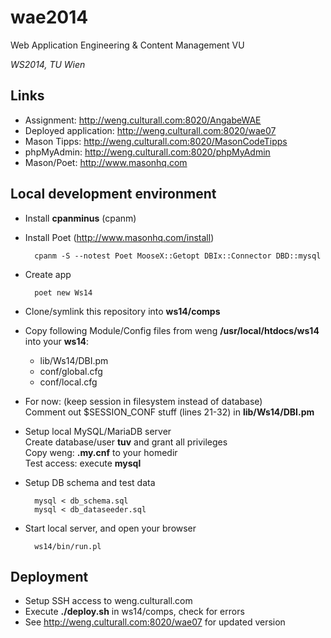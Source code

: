wae2014
=======

Web Application Engineering &amp; Content Management VU

*WS2014, TU Wien*

Links
-------

* Assignment: http://weng.culturall.com:8020/AngabeWAE
* Deployed application: http://weng.culturall.com:8020/wae07
* Mason Tipps: http://weng.culturall.com:8020/MasonCodeTipps
* phpMyAdmin: http://weng.culturall.com:8020/phpMyAdmin
* Mason/Poet: http://www.masonhq.com

Local development environment
----------------------------------------------

* Install **cpanminus** (cpanm)
* Install Poet (http://www.masonhq.com/install)

		cpanm -S --notest Poet MooseX::Getopt DBIx::Connector DBD::mysql

* Create app

		poet new Ws14

* Clone/symlink this repository into **ws14/comps**

* Copy following Module/Config files from weng **/usr/local/htdocs/ws14** into your **ws14**:
	* lib/Ws14/DBI.pm
	* conf/global.cfg
	* conf/local.cfg

* For now: (keep session in filesystem instead of database)  
  Comment out $SESSION\_CONF stuff (lines 21-32) in **lib/Ws14/DBI.pm**

* Setup local MySQL/MariaDB server  
  Create database/user **tuv** and grant all privileges  
  Copy weng: **.my.cnf** to your homedir  
  Test access: execute **mysql**

* Setup DB schema and test data

		mysql < db_schema.sql
		mysql < db_dataseeder.sql

* Start local server, and open your browser

		ws14/bin/run.pl

Deployment
-----------------
* Setup SSH access to weng.culturall.com
* Execute **./deploy.sh** in ws14/comps, check for errors
* See http://weng.culturall.com:8020/wae07 for updated version
